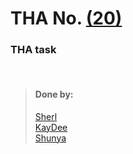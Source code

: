 # THA No.  [(20)](link)

### THA task

<br>

> #### Done by:
>[Sherl](https://github.com/aayushi221/Devsnest-Frontend/tree/main/dontreact/src/day20)  <br>
>[KayDee](https://github.com/kaydee0502/devsnest-frontend/tree/master/react%20thas/devsnest/src/Day20) <br>
>[Shunya](https://github.com/suresh26601/devsnest_THAs/tree/master/THA_Day_20) <br>
